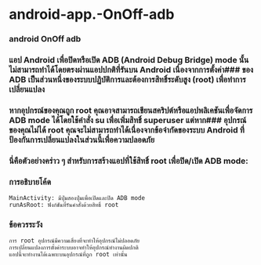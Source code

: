 # android-app.-OnOff-adb
### android OnOff adb 
### แอป Android เพื่อปิดหรือเปิด ADB (Android Debug Bridge) mode นั้นไม่สามารถทำได้โดยตรงผ่านแอปปกติที่รันบน Android เนื่องจากการตั้งค่า### ของ ADB เป็นส่วนหนึ่งของระบบปฏิบัติการและต้องการสิทธิ์ระดับสูง (root) เพื่อทำการเปลี่ยนแปลง
### หากอุปกรณ์ของคุณถูก root คุณอาจสามารถเขียนสคริปต์หรือแอปพลิเคชันเพื่อจัดการ ADB mode ได้โดยใช้คำสั่ง su เพื่อเพิ่มสิทธิ์ superuser แต่หาก### อุปกรณ์ของคุณไม่ได้ root คุณจะไม่สามารถทำได้เนื่องจากข้อจำกัดของระบบ Android ที่ป้องกันการเปลี่ยนแปลงในส่วนนี้เพื่อความปลอดภัย
### นี่คือตัวอย่างคร่าว ๆ สำหรับการสร้างแอปที่ใช้สิทธิ์ root เพื่อปิด/เปิด ADB mode:
 
### การอธิบายโค้ด

    MainActivity: มีปุ่มสองปุ่มเพื่อเปิดและปิด ADB mode
    runAsRoot: ฟังก์ชันที่รันคำสั่งด้วยสิทธิ์ root

### ข้อควรระวัง
    การ root อุปกรณ์มีความเสี่ยงที่จะทำให้อุปกรณ์ไม่ปลอดภัย
    การเปลี่ยนแปลงการตั้งค่าระบบอาจทำให้อุปกรณ์ทำงานผิดปกติ
    แอปนี้จะทำงานได้เฉพาะบนอุปกรณ์ที่ถูก root เท่านั้น
